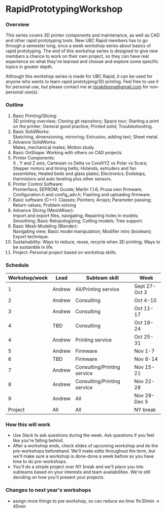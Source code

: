 # RapidPrototypingWorkshop
### Overview
This series covers 3D printer components and maintenance, as well as CAD and other rapid prototyping tools. New UBC Rapid members has to go through a semester long, once a week workshop series about basics of rapid prototyping. The end of this workshop series is designed to give new members a chance to work on their own project, so they can have real experience on what they've learned and choose and explore some specific topics in greater depth.

Although this workshop series is made for UBC Rapid, it can be used for anyone who wants to learn rapid prototyping/3D printing. Feel free to use it for personal use, but please contact me at rprakitpong@gmail.com for non-personal use(s). 

### Outline

 1. Basic Printing/Slicing:  
3D printing overview; Cloning git repository; Space tour; Starting a print on the printer; General good practice; Printed solid; Troubleshooting.
 2. Basic SolidWorks:  
Sketching, dimensioning, mirroring; Extrusion, adding text; Sheet metal.
 3. Advance SolidWorks:  
Mates, mechanical mates; Motion study.
 4. Basic OnShape:
Working with others on CAD projects
 5. Printer Components:  
X , Y and Z axis; Cartesian vs Delta vs CoreXYZ vs Polar vs Scara; Stepper motors and timing belts; Hotends, extruders and fan assemblies; Heated beds and glass plates; Electronics; Endstops, thermistors and auto leveling plus other sensors.
 6. Printer Control Software:  
Pronterface; EEPROM; Gcode; Marlin 1.1.6; Prusa own firmware; Configuration.h and config_adv.h; Flashing and uploading firmware.
 7. Basic software (C++):
Classes; Pointers; Arrays; Parameter passing; Return values; Problem solving
 8. Advance Slicing (MeshMixer):  
Import and export files, navigating; Repairing holes in models; Smoothing; Basic Retopologizing; Cutting models; Tree support.
 9. Basic Mesh Modeling (Blender):  
Navigating view; Basic model manipulation; Modifier intro (boolean); Export technique.
 10. Sustainability:
Ways to reduce, reuse, recycle when 3D printing; Ways to be sustainble in life.
 11. Project:
Personal project based on workshop skills.

### Schedule
|Workshop/week|Lead|Subteam skill|Week|
|---|---|---|---|
|1|Andrew|All/Printing service|Sept 27-Oct 3|
|2|Andrew|Consulting|Oct 4-10|
|3|Andrew|Consulting|Oct 11-17|
|4|TBD|Consulting|Oct 18-24|
|4|Andrew|Printing service|Oct 25-31|
|5|Andrew|Firmware|Nov 1-7|
|6|TBD|Firmware|Nov 8-14|
|7|Andrew|Consulting/Printing service|Nov 15-21|
|8|Andrew|Consulting/Printing service|Nov 22-28|
|9|Andrew|All|Nov 29-Dec 5|
|Project|All|All|NY break|

### How this will work
- Use Slack to ask questions during the week. Ask questions if you feel like you're falling behind.
- After a workshop ends, check slides of upcoming workshop and do the pre-workshops beforehand. We'll make edits throughout the term, but we'll make sure a workshop is done-done a week before so you have time to do pre-workshops.
- You'll do a simple project over NY break and we'll place you into subteams based on your interests and team availabilities. We're still deciding on how you'll present your projects.

### Changes to next year's workshops
- assign more things to pre workshop, so can reduce ws time 1hr30min -> 45min 
